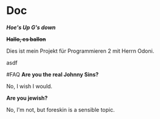 # Doc

***Hoe's Up G's down***

~~**Hallo, es ballon**~~

Dies ist mein Projekt für Programmieren 2 mit Herrn Odoni.

asdf

#FAQ
**Are you the real Johnny Sins?**

No, I wish I would.

**Are you jewish?**

No, I'm not, but foreskin is a sensible topic.

